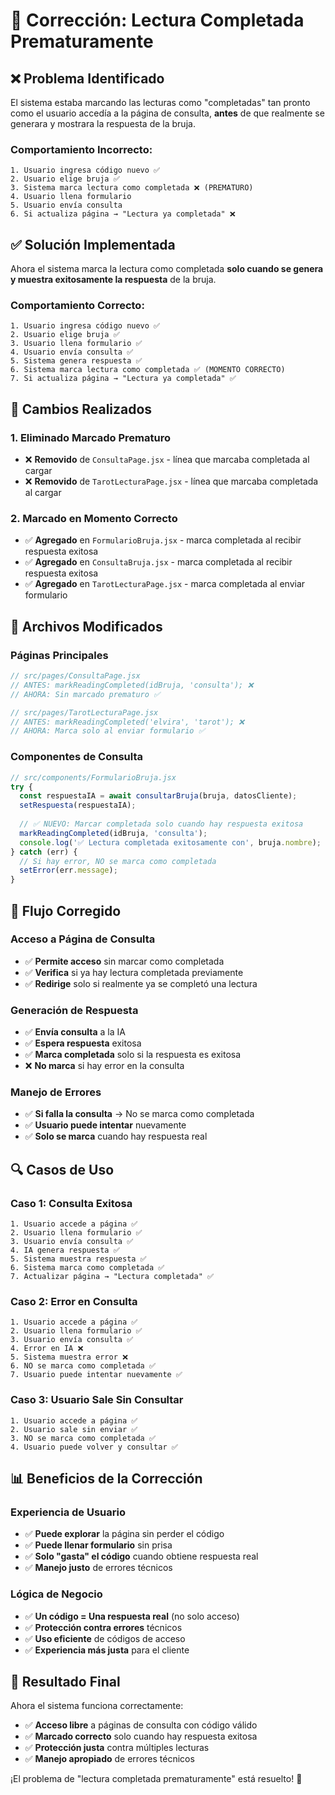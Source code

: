 # 🔧 Corrección: Lectura Completada Prematuramente

## ❌ Problema Identificado

El sistema estaba marcando las lecturas como "completadas" tan pronto como el usuario accedía a la página de consulta, **antes** de que realmente se generara y mostrara la respuesta de la bruja.

### **Comportamiento Incorrecto:**
```
1. Usuario ingresa código nuevo ✅
2. Usuario elige bruja ✅
3. Sistema marca lectura como completada ❌ (PREMATURO)
4. Usuario llena formulario
5. Usuario envía consulta
6. Si actualiza página → "Lectura ya completada" ❌
```

## ✅ Solución Implementada

Ahora el sistema marca la lectura como completada **solo cuando se genera y muestra exitosamente la respuesta** de la bruja.

### **Comportamiento Correcto:**
```
1. Usuario ingresa código nuevo ✅
2. Usuario elige bruja ✅
3. Usuario llena formulario ✅
4. Usuario envía consulta ✅
5. Sistema genera respuesta ✅
6. Sistema marca lectura como completada ✅ (MOMENTO CORRECTO)
7. Si actualiza página → "Lectura ya completada" ✅
```

## 🔧 Cambios Realizados

### **1. Eliminado Marcado Prematuro**
- ❌ **Removido** de `ConsultaPage.jsx` - línea que marcaba completada al cargar
- ❌ **Removido** de `TarotLecturaPage.jsx` - línea que marcaba completada al cargar

### **2. Marcado en Momento Correcto**
- ✅ **Agregado** en `FormularioBruja.jsx` - marca completada al recibir respuesta exitosa
- ✅ **Agregado** en `ConsultaBruja.jsx` - marca completada al recibir respuesta exitosa
- ✅ **Agregado** en `TarotLecturaPage.jsx` - marca completada al enviar formulario

## 📁 Archivos Modificados

### **Páginas Principales**
```jsx
// src/pages/ConsultaPage.jsx
// ANTES: markReadingCompleted(idBruja, 'consulta'); ❌
// AHORA: Sin marcado prematuro ✅

// src/pages/TarotLecturaPage.jsx  
// ANTES: markReadingCompleted('elvira', 'tarot'); ❌
// AHORA: Marca solo al enviar formulario ✅
```

### **Componentes de Consulta**
```jsx
// src/components/FormularioBruja.jsx
try {
  const respuestaIA = await consultarBruja(bruja, datosCliente);
  setRespuesta(respuestaIA);
  
  // ✅ NUEVO: Marcar completada solo cuando hay respuesta exitosa
  markReadingCompleted(idBruja, 'consulta');
  console.log('✅ Lectura completada exitosamente con', bruja.nombre);
} catch (err) {
  // Si hay error, NO se marca como completada
  setError(err.message);
}
```

## 🎯 Flujo Corregido

### **Acceso a Página de Consulta**
- ✅ **Permite acceso** sin marcar como completada
- ✅ **Verifica** si ya hay lectura completada previamente
- ✅ **Redirige** solo si realmente ya se completó una lectura

### **Generación de Respuesta**
- ✅ **Envía consulta** a la IA
- ✅ **Espera respuesta** exitosa
- ✅ **Marca completada** solo si la respuesta es exitosa
- ❌ **No marca** si hay error en la consulta

### **Manejo de Errores**
- ✅ **Si falla la consulta** → No se marca como completada
- ✅ **Usuario puede intentar** nuevamente
- ✅ **Solo se marca** cuando hay respuesta real

## 🔍 Casos de Uso

### **Caso 1: Consulta Exitosa**
```
1. Usuario accede a página ✅
2. Usuario llena formulario ✅
3. Usuario envía consulta ✅
4. IA genera respuesta ✅
5. Sistema muestra respuesta ✅
6. Sistema marca como completada ✅
7. Actualizar página → "Lectura completada" ✅
```

### **Caso 2: Error en Consulta**
```
1. Usuario accede a página ✅
2. Usuario llena formulario ✅
3. Usuario envía consulta ✅
4. Error en IA ❌
5. Sistema muestra error ❌
6. NO se marca como completada ✅
7. Usuario puede intentar nuevamente ✅
```

### **Caso 3: Usuario Sale Sin Consultar**
```
1. Usuario accede a página ✅
2. Usuario sale sin enviar ✅
3. NO se marca como completada ✅
4. Usuario puede volver y consultar ✅
```

## 📊 Beneficios de la Corrección

### **Experiencia de Usuario**
- ✅ **Puede explorar** la página sin perder el código
- ✅ **Puede llenar formulario** sin prisa
- ✅ **Solo "gasta" el código** cuando obtiene respuesta real
- ✅ **Manejo justo** de errores técnicos

### **Lógica de Negocio**
- ✅ **Un código = Una respuesta real** (no solo acceso)
- ✅ **Protección contra errores** técnicos
- ✅ **Uso eficiente** de códigos de acceso
- ✅ **Experiencia más justa** para el cliente

## 🚀 Resultado Final

Ahora el sistema funciona correctamente:
- ✅ **Acceso libre** a páginas de consulta con código válido
- ✅ **Marcado correcto** solo cuando hay respuesta exitosa
- ✅ **Protección justa** contra múltiples lecturas
- ✅ **Manejo apropiado** de errores técnicos

¡El problema de "lectura completada prematuramente" está resuelto! 🎉
